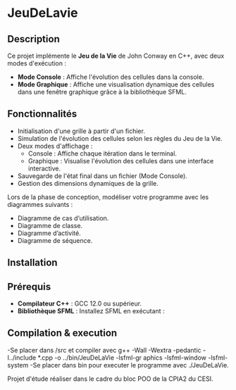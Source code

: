 # JeuDeLavie 

## Description
Ce projet implémente le **Jeu de la Vie** de John Conway en C++, avec deux modes d'exécution :

- **Mode Console** : Affiche l'évolution des cellules dans la console.
- **Mode Graphique** : Affiche une visualisation dynamique des cellules dans une fenêtre graphique grâce à la bibliothèque SFML.


## Fonctionnalités
- Initialisation d'une grille à partir d'un fichier.
- Simulation de l'évolution des cellules selon les règles du Jeu de la Vie.
- Deux modes d'affichage :
  - Console : Affiche chaque itération dans le terminal.
  - Graphique : Visualise l'évolution des cellules dans une interface interactive.
- Sauvegarde de l'état final dans un fichier (Mode Console).
- Gestion des dimensions dynamiques de la grille.

Lors de la phase de conception, modéliser votre programme avec les diagrammes suivants :
- Diagramme de cas d’utilisation.
- Diagramme de classe.
- Diagramme d’activité.
- Diagramme de séquence.


## Installation


## Prérequis
- **Compilateur C++** : GCC 12.0 ou supérieur.
- **Bibliothèque SFML** : Installez SFML en exécutant :


## Compilation & execution

-Se placer dans /src et compiler avec g++ -Wall -Wextra -pedantic -I../include *.cpp -o ../bin/JeuDeLaVie -lsfml-gr
aphics -lsfml-window -lsfml-system
-Se placer dans bin pour executer le programme avec ./JeuDeLaVie.

Projet d'étude réaliser dans le cadre du bloc POO de la CPIA2 du CESI.
